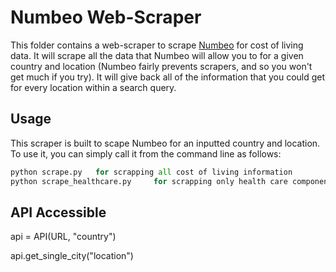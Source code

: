# Numbeo Web-Scraper

This folder contains a web-scraper to scrape [Numbeo](https://www.numbeo.com/cost-of-living/) for cost of living data. It will scrape all the data that Numbeo will allow you to for a given country and location (Numbeo fairly prevents scrapers, and so you won't get much if you try). It will give back all of the information that you could get for every location within a search query. 

## Usage

This scraper is built to scape Numbeo for an inputted country and location. To use it, you can simply call it from the command line as follows: 

```python 
python scrape.py   for scrapping all cost of living information
python scrape_healthcare.py     for scrapping only health care components
```

## API Accessible

api = API(URL, "country")

api.get_single_city("location")
